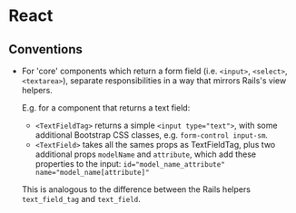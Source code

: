 # React



## Conventions

-   For 'core' components which return a form field (i.e. `<input>`, `<select>`,
    `<textarea>`), separate responsibilities in a way that mirrors Rails's
    view helpers.

    E.g. for a component that returns a text field:

    - `<TextFieldTag>` returns a simple `<input type="text">`, with some
      additional Bootstrap CSS classes, e.g. `form-control input-sm`.
    - `<TextField>` takes all the sames props as TextFieldTag, plus two
      additional props `modelName` and `attribute`, which add these properties
      to the input: `id="model_name_attribute" name="model_name[attribute]"`

    This is analogous to the difference between the Rails helpers
    `text_field_tag` and `text_field`.
